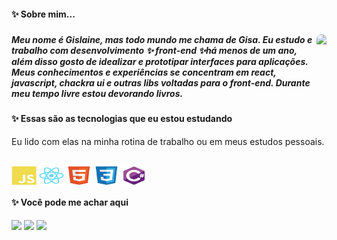 #### :sparkles: Sobre mim...
   ###
  <img align="right" height="150" style="border-radius:50px;" src="https://cdn.discordapp.com/attachments/885256392263495713/904378466567331900/download20211000113226.png">
  
 ##### Meu nome é Gislaine, mas todo mundo me chama de Gisa. Eu estudo e trabalho com desenvolvimento :sparkles: front-end :sparkles:há menos de um ano, além disso gosto de idealizar e prototipar interfaces para aplicações. Meus conhecimentos e experiências se concentram em react, javascript, chackra ui e outras libs voltadas para o front-end. Durante meu tempo livre estou devorando livros. 

 #### :sparkles: Essas são as tecnologias que eu estou estudando
 Eu lido com elas na minha rotina de trabalho ou em meus estudos pessoais.
<div style="display: inline_block"><br>
  <img align="center" alt="Gisa-Js" height="30" width="40" src="https://raw.githubusercontent.com/devicons/devicon/master/icons/javascript/javascript-plain.svg">
  <img align="center" alt="Gisa-React" height="30" width="40" src="https://raw.githubusercontent.com/devicons/devicon/master/icons/react/react-original.svg">
  <img align="center" alt="Gisa-HTML" height="30" width="40" src="https://raw.githubusercontent.com/devicons/devicon/master/icons/html5/html5-original.svg">
  <img align="center" alt="Gisa-CSS" height="30" width="40" src="https://raw.githubusercontent.com/devicons/devicon/master/icons/css3/css3-original.svg">
  <img align="center" alt="Gisa-Csharp" height="30" width="40" src="https://raw.githubusercontent.com/devicons/devicon/master/icons/csharp/csharp-original.svg">
</div>
  
  #### :sparkles: Você pode me achar aqui
 
<div> 
  <a href="https://instagram.com/indiespostx" target="_blank"><img src="https://img.shields.io/badge/-Instagram-%23E4405F?style=for-the-badge&logo=instagram&logoColor=white" target="_blank"></a>
  <a href = "mailto:gislaineamaro013@gmail.com"><img src="https://img.shields.io/badge/-Gmail-%23333?style=for-the-badge&logo=gmail&logoColor=white" target="_blank"></a>
  <a href="https://www.linkedin.com/in/gislaine-amaro-315841224" target="_blank"><img src="https://img.shields.io/badge/-LinkedIn-%230077B5?style=for-the-badge&logo=linkedin&logoColor=white" target="_blank"></a> 
  
</div>
